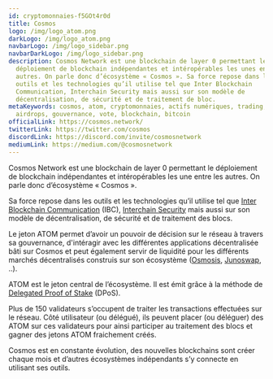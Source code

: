 ```yaml
---
id: cryptomonnaies-f5GOt4r0d
title: Cosmos
logo: /img/logo_atom.png
darkLogo: /img/logo_atom.png
navbarLogo: /img/logo_sidebar.png
navbarDarkLogo: /img/logo_sidebar.png
description: Cosmos Network est une blockchain de layer 0 permettant le
  déploiement de blockchain indépendantes et intéropérables les unes entre les
  autres. On parle donc d’écosystème « Cosmos ». Sa force repose dans les
  outils et les technologies qu’il utilise tel que Inter Blockchain
  Communication, Interchain Security mais aussi sur son modèle de
  décentralisation, de sécurité et de traitement de bloc.
metaKeywords: cosmos, atom, cryptomonnaies, actifs numériques, trading, staking,
  airdrops, gouvernance, vote, blockchain, bitcoin
officialLink: https://cosmos.network/
twitterLink: https://twitter.com/cosmos
discordLink: https://discord.com/invite/cosmosnetwork
mediumLink: https://medium.com/@cosmosnetwork
---
```

Cosmos Network est une blockchain de layer 0 permettant le déploiement de blockchain indépendantes et intéropérables les une entre les autres. On parle donc d’écosystème « Cosmos ».

Sa force repose dans les outils et les technologies qu’il utilise tel que [Inter Blockchain Communication](https://ibcprotocol.org/) (IBC), [Interchain Security](https://blog.cosmos.network/interchain-security-is-coming-to-the-cosmos-hub-f144c45fb035) mais aussi sur son modèle de décentralisation, de sécurité et de traitement des blocs.

Le jeton ATOM permet d’avoir un pouvoir de décision sur le réseau à travers sa gouvernance, d'intéragir avec les différentes applications décentralisée bâti sur Cosmos et peut également servir de liquidité pour les différents marchés décentralisés construis sur son écosystème ([Osmosis](https://app.osmosis.zone/), [Junoswap](https://junoswap.com/), ..).

ATOM est le jeton central de l’écosystème. Il est émit grâce à la méthode de [Delegated Proof of Stake](https://journalducoin.com/lexique/delegated-proof-of-stake-dpos/) (DPoS).

Plus de 150 validateurs s’occupent de traiter les transactions effectuées sur le réseau. Côté utilisateur (ou délégué), ils peuvent placer (ou déléguer) des ATOM sur ces validateurs pour ainsi participer au traitement des blocs et gagner des jetons ATOM fraichement créés.

Cosmos est en constante évolution, des nouvelles blockchains sont créer chaque mois et d’autres écosystèmes indépendants s’y connecte en utilisant ses outils.